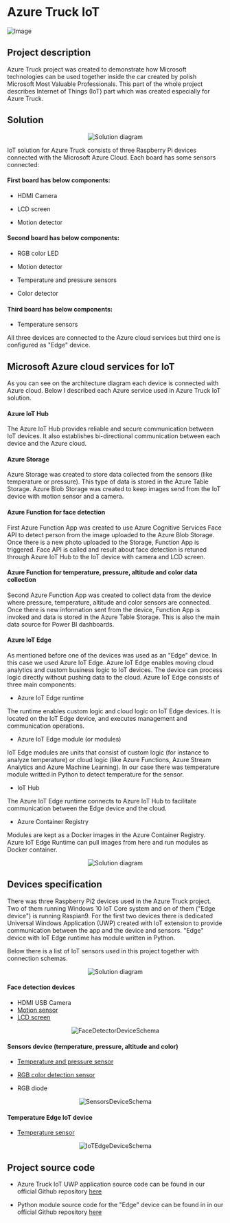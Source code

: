 # Azure Truck IoT


![Image](https://github.com/AzureTruck/IoT/blob/master/Assets/AzureTruckIoT1.jpg?raw=true)


## Project description

Azure Truck project was created to demonstrate how Microsoft technologies can be used together inside the car created by polish Microsoft Most Valuable Professionals. This part of the whole project describes Internet of Things (IoT) part which was created especially for Azure Truck.


## Solution

<p align="center">
  <img src="https://github.com/AzureTruck/IoT/blob/master/Assets/AzureTruckIoT6.png?raw=true" alt="Solution diagram"/>
</p>

IoT solution for Azure Truck consists of three Raspberry Pi devices connected with the Microsoft Azure Cloud. Each board has some sensors connected:

#### First board has below components:

- HDMI Camera 

- LCD screen 

- Motion detector 

#### Second board has below components:

- RGB color LED 

- Motion detector 

- Temperature and pressure sensors

- Color detector

#### Third board has below components:

- Temperature sensors

All three devices are connected to the Azure cloud services but third one is configured as "Edge" device.


## Microsoft Azure cloud services for IoT

As you can see on the architecture diagram each device is connected with Azure cloud. Below I described each Azure service used in Azure Truck IoT solution.

#### Azure IoT Hub

The Azure IoT Hub provides reliable and secure communication between IoT devices. It also establishes bi-directional communication between each device and the Azure cloud.

#### Azure Storage

Azure Storage was created to store data collected from the sensors (like temperature or pressure). This type of data is stored in the Azure Table Storage. Azure Blob Storage was created to keep images send from the IoT device with motion sensor and a camera.

#### Azure Function for face detection

First Azure Function App was created to use Azure Cognitive Services Face API to detect person from the image uploaded to the Azure Blob Storage. Once there is a new photo uploaded to the Storage, Function App is triggered. Face API is called and result about face detection is retuned through Azure IoT Hub to the IoT device with camera and LCD screen.

#### Azure Function for temperature, pressure, altitude and color data collection

Second Azure Function App was created to collect data from the device where pressure, temperature, altitude and color sensors are connected. Once there is new information sent from the device, Function App is invoked and data is stored in the Azure Table Storage. This is also the main data source for Power BI dashboards.

#### Azure IoT Edge

As mentioned before one of the devices was used as an "Edge" device. In this case we used Azure IoT Edge. Azure IoT Edge enables moving cloud analytics and custom business logic to IoT devices. The device can process logic directly without pushing data to the cloud.
Azure IoT Edge consists of three main components:

- Azure IoT Edge runtime

The runtime enables custom logic and cloud logic on IoT Edge devices. It is located on the IoT Edge device, and executes management and communication operations.

- Azure IoT Edge module (or modules)

IoT Edge modules are units that consist of custom logic (for instance to analyze temperature) or cloud logic (like Azure Functions, Azure Stream Analytics and Azure Machine Learning). In our case there was temperature module writted in Python to detect temperature for the sensor.

- IoT Hub

The Azure IoT Edge runtime connects to Azure IoT Hub to facilitate communication between the Edge device and the cloud.

- Azure Container Registry

Modules are kept as a Docker images in the Azure Container Registry. Azure IoT Edge Runtime can pull images from here and run modules as Docker container.

<p align="center">
  <img src="https://github.com/AzureTruck/IoT/blob/master/Assets/AzureTruckIoT5.png?raw=true" alt="Solution diagram"/>
</p>


## Devices specification

There was three Raspberry Pi2 devices used in the Azure Truck project. Two of them running Windows 10 IoT Core system and on of them ("Edge device") is running Raspian9. For the first two devices there is dedicated Universal Windows Application (UWP) created with IoT extension to provide communication between the app and the device and sensors. "Edge" device with IoT Edge runtime has module written in Python.

Below there is a list of IoT sensors used in this project together with connection schemas.

<p align="center">
  <img src="https://github.com/AzureTruck/IoT/blob/master/Assets/AzureTruckIoT3.JPG?raw=true" alt="Solution diagram"/>
</p>

#### Face detection devices

- HDMI USB Camera
- [Motion sensor](https://learn.adafruit.com/pir-passive-infrared-proximity-motion-sensor/overview)
- [LCD screen](https://www.adafruit.com/product/181)

<p align="center">
  <img src="https://github.com/AzureTruck/IoT/blob/master/Assets/FaceDetectorDeviceSchema.png?raw=true" alt="FaceDetectorDeviceSchema"/>
</p>

#### Sensors device (temperature, pressure, altitude and color)

- [Temperature and pressure sensor](https://learn.adafruit.com/adafruit-bmp280-barometric-pressure-plus-temperature-sensor-breakout/overview)

- [RGB color detection sensor](https://www.adafruit.com/product/1334)

- RGB diode

<p align="center">
  <img src="https://github.com/AzureTruck/IoT/blob/master/Assets/SensorsDeviceSchema.png?raw=true" alt="SensorsDeviceSchema"/>
</p>

#### Temperature Edge IoT device

- [Temperature sensor](https://www.adafruit.com/product/165)

<p align="center">
  <img src="https://github.com/AzureTruck/IoT/blob/master/Assets/IoTEdgeDeviceSchema.png?raw=true" alt="IoTEdgeDeviceSchema"/>
</p>

## Project source code

- Azure Truck IoT UWP application source code can be found in our official Github repository [here](https://github.com/AzureTruck/IoT/tree/master/AzureTruckIoT)

- Python module source code for the "Edge" device can be found in in our official Github repository [here](https://github.com/AzureTruck/IoT/tree/master/TemperatureEdgeSolution)

